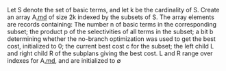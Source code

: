 Let S denote the set of basic terms, and let k
be the cardinality of S. Create an array A[.md](.md) of size 2k indexed by the subsets of S. The
array elements are records containing: The number n of basic terms in the corresponding
subset; the product p of the selectivities of all terms in the subset; a bit b determining
whether the no-branch optimization was used to get the best cost, initialized to 0; the
current best cost c for the subset; the left child L and right child R of the subplans giving
the best cost. L and R range over indexes for A[.md](.md), and are initialized to ∅
